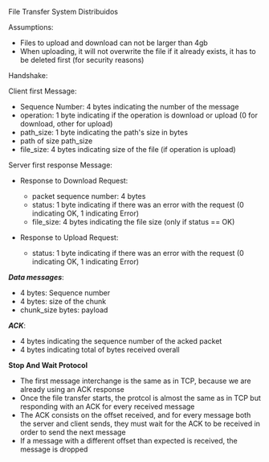 File Transfer System Distribuidos

Assumptions:

- Files to upload and download can not be larger than 4gb
- When uploading, it will not overwrite the file if it already exists, it has to be deleted first (for security reasons)

Handshake:

Client first Message:

- Sequence Number: 4 bytes indicating the number of the message
- operation: 1 byte indicating if the operation is download or upload (0 for download, other for upload)
- path_size: 1 byte indicating the path's size in bytes
- path of size path_size
- file_size: 4 bytes indicating size of the file (if operation is upload)

Server first response Message:

- Response to Download Request:

  - packet sequence number: 4 bytes
  - status: 1 byte indicating if there was an error with the request (0 indicating OK, 1 indicating Error)
  - file_size: 4 bytes indicating the file size (only if status == OK)

- Response to Upload Request:
  - status: 1 byte indicating if there was an error with the request (0 indicating OK, 1 indicating Error)

**_Data messages_**:

- 4 bytes: Sequence number
- 4 bytes: size of the chunk
- chunk_size bytes: payload

**_ACK_**:

- 4 bytes indicating the sequence number of the acked packet
- 4 bytes indicating total of bytes received overall

**Stop And Wait Protocol**

- The first message interchange is the same as in TCP, because we are already using an ACK response
- Once the file transfer starts, the protcol is almost the same as in TCP but responding with an ACK for every received message
- The ACK consists on the offset received, and for every message both the server and client sends, they must wait for the ACK to be received in order to send the next message
- If a message with a different offset than expected is received, the message is dropped
